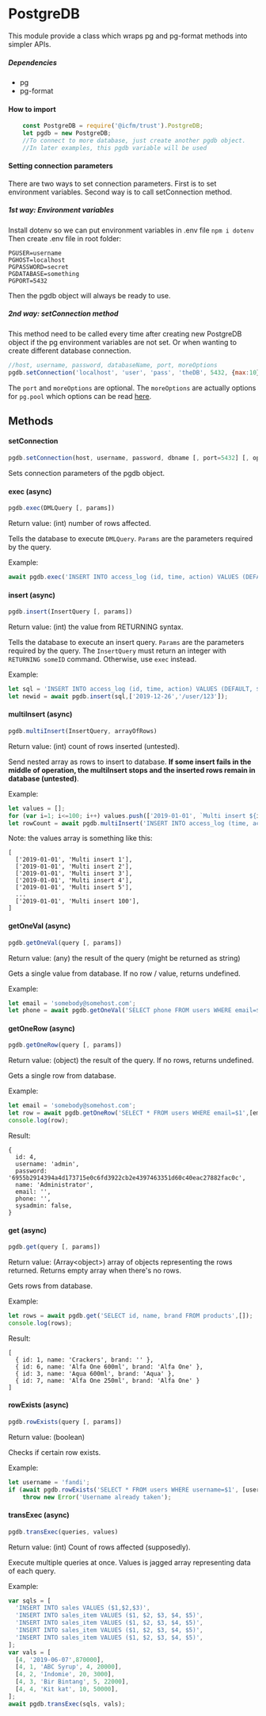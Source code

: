 # PostgreDB

This module provide a class which wraps pg and pg-format methods into simpler APIs.
##### Dependencies
- pg
- pg-format

#### How to import
```javascript
    const PostgreDB = require('@icfm/trust').PostgreDB;
    let pgdb = new PostgreDB;
    //To connect to more database, just create another pgdb object.
    //In later examples, this pgdb variable will be used
```

#### Setting connection parameters
There are two ways to set connection parameters. First is to set environment variables. Second way is to call setConnection method.
##### 1st way: Environment variables
Install dotenv so we can put environment variables in .env file `npm i dotenv`
Then create .env file in root folder:
```
PGUSER=username
PGHOST=localhost
PGPASSWORD=secret
PGDATABASE=something
PGPORT=5432
```
Then the pgdb object will always be ready to use.
##### 2nd way: setConnection method
This method need to be called every time after creating new PostgreDB object if the pg environment variables are not set. Or when wanting to create different database connection.
```javascript
//host, username, password, databaseName, port, moreOptions
pgdb.setConnection('localhost', 'user', 'pass', 'theDB', 5432, {max:10});
```
The `port` and `moreOptions` are optional. The `moreOptions` are actually options for `pg.pool` which options can be read [here](https://node-postgres.com/api/pool "here").

## Methods
#### setConnection
```javascript
pgdb.setConnection(host, username, password, dbname [, port=5432] [, options={}])
```
Sets connection parameters of the pgdb object.

#### exec (async)
```javascript
pgdb.exec(DMLQuery [, params])
```
Return value: (int) number of rows affected.

Tells the database to execute `DMLQuery`. `Params` are the parameters required by the query.

Example:
```javascript
await pgdb.exec('INSERT INTO access_log (id, time, action) VALUES (DEFAULT, $1, $2)',['2019-12-26','/login']);
```

#### insert (async)
```javascript
pgdb.insert(InsertQuery [, params])
```
Return value: (int) the value from RETURNING syntax.

Tells the database to execute an insert query. `Params` are the parameters required by the query. The `InsertQuery` must return an integer with `RETURNING someID` command. Otherwise, use `exec` instead.

Example:
```javascript
let sql = 'INSERT INTO access_log (id, time, action) VALUES (DEFAULT, $1, $2) RETURNING id';
let newid = await pgdb.insert(sql,['2019-12-26','/user/123']);
```

#### multiInsert (async)
```javascript
pgdb.multiInsert(InsertQuery, arrayOfRows)
```
Return value: (int) count of rows inserted (untested).

Send nested array as rows to insert to database. **If some insert fails in the middle of operation, the multiInsert stops and the inserted rows remain in database (untested)**.

Example:
```javascript
let values = [];
for (var i=1; i<=100; i++) values.push(['2019-01-01', `Multi insert ${i}`]); 
let rowCount = await pgdb.multiInsert('INSERT INTO access_log (time, action) VALUES %L',values);
```
Note: the values array is something like this:
```
[
  ['2019-01-01', 'Multi insert 1'],
  ['2019-01-01', 'Multi insert 2'],
  ['2019-01-01', 'Multi insert 3'],
  ['2019-01-01', 'Multi insert 4'],
  ['2019-01-01', 'Multi insert 5'],
  ...
  ['2019-01-01', 'Multi insert 100'],
]
```

#### getOneVal (async)
```javascript
pgdb.getOneVal(query [, params])
```
Return value: (any) the result of the query (might be returned as string)

Gets a single value from database. If no row / value, returns undefined.

Example:
```javascript
let email = 'somebody@somehost.com';
let phone = await pgdb.getOneVal('SELECT phone FROM users WHERE email=$1',[email]);
```

#### getOneRow (async)
```javascript
pgdb.getOneRow(query [, params])
```
Return value: (object) the result of the query. If no rows, returns undefined.

Gets a single row from database.

Example:
```javascript
let email = 'somebody@somehost.com';
let row = await pgdb.getOneRow('SELECT * FROM users WHERE email=$1',[email]);
console.log(row);
```
Result:
```
{
  id: 4,
  username: 'admin',
  password: '6955b2914394a4d173715e0c6fd3922cb2e4397463351d60c40eac27882fac0c',
  name: 'Administrator',
  email: '',
  phone: '',
  sysadmin: false,
}
```

#### get (async)
```javascript
pgdb.get(query [, params])
```
Return value: (Array\<object>) array of objects representing the rows returned. Returns empty array when there's no rows.

Gets rows from database.

Example:
```javascript
let rows = await pgdb.get('SELECT id, name, brand FROM products',[]);
console.log(rows);
```
Result:
```
[
  { id: 1, name: 'Crackers', brand: '' },
  { id: 6, name: 'Alfa One 600ml', brand: 'Alfa One' },
  { id: 3, name: 'Aqua 600ml', brand: 'Aqua' },
  { id: 7, name: 'Alfa One 250ml', brand: 'Alfa One' }
]
```

#### rowExists (async)
```javascript
pgdb.rowExists(query [, params])
```
Return value: (boolean)

Checks if certain row exists.

Example:
```javascript
let username = 'fandi';
if (await pgdb.rowExists('SELECT * FROM users WHERE username=$1', [username]))
	throw new Error('Username already taken');
```

#### transExec (async)
```javascript
pgdb.transExec(queries, values)
```
Return value: (int) Count of rows affected (supposedly).

Execute multiple queries at once. Values is jagged array representing data of each query.

Example:
```javascript
var sqls = [
  'INSERT INTO sales VALUES ($1,$2,$3)',
  'INSERT INTO sales_item VALUES ($1, $2, $3, $4, $5)',
  'INSERT INTO sales_item VALUES ($1, $2, $3, $4, $5)',
  'INSERT INTO sales_item VALUES ($1, $2, $3, $4, $5)',
  'INSERT INTO sales_item VALUES ($1, $2, $3, $4, $5)',
];
var vals = [
  [4, '2019-06-07',870000],
  [4, 1, 'ABC Syrup', 4, 20000],
  [4, 2, 'Indomie', 20, 3000],
  [4, 3, 'Bir Bintang', 5, 22000],
  [4, 4, 'Kit kat', 10, 50000],
];
await pgdb.transExec(sqls, vals);
```
